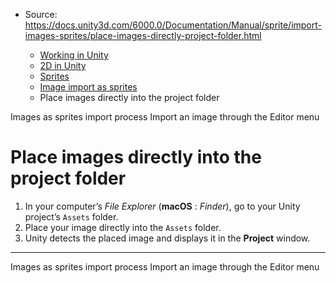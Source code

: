 * Source: https://docs.unity3d.com/6000.0/Documentation/Manual/sprite/import-images-sprites/place-images-directly-project-folder.html

  * [Working in Unity](https://docs.unity3d.com/6000.0/Documentation/Manual/working-in-unity.html)
  * [2D in Unity](https://docs.unity3d.com/6000.0/Documentation/Manual/Unity2D.html)
  * [Sprites](https://docs.unity3d.com/6000.0/Documentation/Manual/sprite/sprite-landing.html)
  * [Image import as sprites](https://docs.unity3d.com/6000.0/Documentation/Manual/sprite/import-images-sprites/import-images-sprites-landing.html)
  * Place images directly into the project folder


[](https://docs.unity3d.com/6000.0/Documentation/Manual/sprite/import-images-sprites/images-sprites-import-process.html)
Images as sprites import process
[](https://docs.unity3d.com/6000.0/Documentation/Manual/sprite/import-images-sprites/import-image-editor-menu.html)
Import an image through the Editor menu
# Place images directly into the project folder
  1. In your computer’s _File Explorer_ (**macOS** : _Finder_), go to your Unity project’s `Assets` folder.
  2. Place your image directly into the `Assets` folder.
  3. Unity detects the placed image and displays it in the **Project** window.


* * *
[](https://docs.unity3d.com/6000.0/Documentation/Manual/sprite/import-images-sprites/images-sprites-import-process.html)
Images as sprites import process
[](https://docs.unity3d.com/6000.0/Documentation/Manual/sprite/import-images-sprites/import-image-editor-menu.html)
Import an image through the Editor menu
